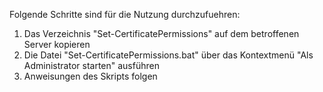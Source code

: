Folgende Schritte sind für die Nutzung durchzufuehren:

1) Das Verzeichnis "Set-CertificatePermissions" auf dem betroffenen Server kopieren
2) Die Datei "Set-CertificatePermissions.bat" über das Kontextmenü "Als Administrator starten" ausführen
3) Anweisungen des Skripts folgen